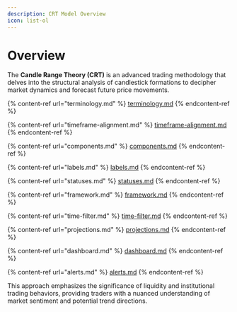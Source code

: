 ```yaml
---
description: CRT Model Overview
icon: list-ol
---
```


# Overview

The **Candle Range Theory (CRT)** is an advanced trading methodology that delves into the structural analysis of candlestick formations to decipher market dynamics and forecast future price movements.

{% content-ref url="terminology.md" %}
[terminology.md](terminology.md)
{% endcontent-ref %}

{% content-ref url="timeframe-alignment.md" %}
[timeframe-alignment.md](timeframe-alignment.md)
{% endcontent-ref %}

{% content-ref url="components.md" %}
[components.md](components.md)
{% endcontent-ref %}

{% content-ref url="labels.md" %}
[labels.md](labels.md)
{% endcontent-ref %}

{% content-ref url="statuses.md" %}
[statuses.md](statuses.md)
{% endcontent-ref %}

{% content-ref url="framework.md" %}
[framework.md](framework.md)
{% endcontent-ref %}

{% content-ref url="time-filter.md" %}
[time-filter.md](time-filter.md)
{% endcontent-ref %}

{% content-ref url="projections.md" %}
[projections.md](projections.md)
{% endcontent-ref %}

{% content-ref url="dashboard.md" %}
[dashboard.md](dashboard.md)
{% endcontent-ref %}

{% content-ref url="alerts.md" %}
[alerts.md](alerts.md)
{% endcontent-ref %}

This approach emphasizes the significance of liquidity and institutional trading behaviors, providing traders with a nuanced understanding of market sentiment and potential trend directions.
